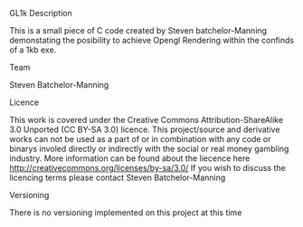GL1k
Description

This is a small piece of C code created by Steven batchelor-Manning demonstating the posibility to achieve Opengl Rendering within the confinds of a 1kb exe.

Team

Steven Batchelor-Manning

Licence

This work is covered under the Creative Commons Attribution-ShareAlike 3.0 Unported (CC BY-SA 3.0) licence. This project/source and derivative works can not be used as a part of or in combination with any code or binarys involed directly or indirectly with the social or real money gambling industry. More information can be found about the liecence here http://creativecommons.org/licenses/by-sa/3.0/ If you wish to discuss the licencing terms please contact Steven Batchelor-Manning

Versioning

There is no versioning implemented on this project at this time